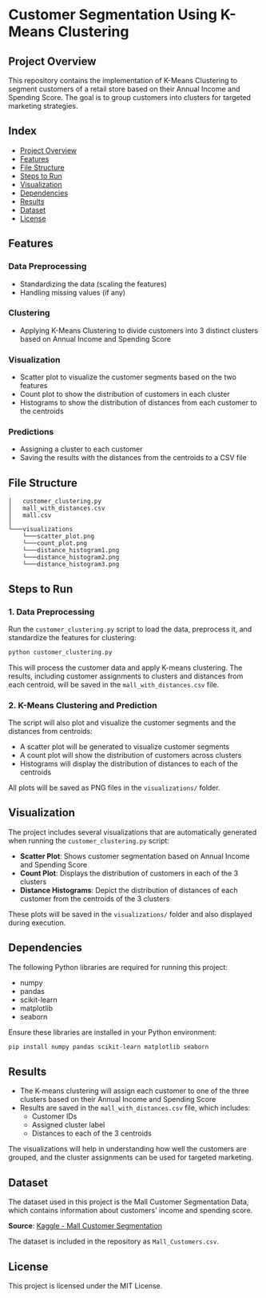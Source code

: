 # Customer Segmentation Using K-Means Clustering

## Project Overview

This repository contains the implementation of K-Means Clustering to segment customers of a retail store based on their Annual Income and Spending Score. The goal is to group customers into clusters for targeted marketing strategies.

## Index
- [Project Overview](#project-overview)
- [Features](#features)
- [File Structure](#file-structure)
- [Steps to Run](#steps-to-run)
- [Visualization](#visualization)
- [Dependencies](#dependencies)
- [Results](#results)
- [Dataset](#dataset)
- [License](#license)

## Features

### Data Preprocessing
- Standardizing the data (scaling the features)
- Handling missing values (if any)

### Clustering
- Applying K-Means Clustering to divide customers into 3 distinct clusters based on Annual Income and Spending Score

### Visualization
- Scatter plot to visualize the customer segments based on the two features
- Count plot to show the distribution of customers in each cluster
- Histograms to show the distribution of distances from each customer to the centroids

### Predictions
- Assigning a cluster to each customer
- Saving the results with the distances from the centroids to a CSV file

## File Structure
```
│   customer_clustering.py
│   mall_with_distances.csv
│   mall.csv
│
└───visualizations
    └───scatter_plot.png
    └───count_plot.png
    └───distance_histogram1.png
    └───distance_histogram2.png
    └───distance_histogram3.png
```

## Steps to Run

### 1. Data Preprocessing
Run the `customer_clustering.py` script to load the data, preprocess it, and standardize the features for clustering:

```bash
python customer_clustering.py
```

This will process the customer data and apply K-means clustering. The results, including customer assignments to clusters and distances from each centroid, will be saved in the `mall_with_distances.csv` file.

### 2. K-Means Clustering and Prediction
The script will also plot and visualize the customer segments and the distances from centroids:

- A scatter plot will be generated to visualize customer segments
- A count plot will show the distribution of customers across clusters
- Histograms will display the distribution of distances to each of the centroids

All plots will be saved as PNG files in the `visualizations/` folder.

## Visualization

The project includes several visualizations that are automatically generated when running the `customer_clustering.py` script:

- **Scatter Plot**: Shows customer segmentation based on Annual Income and Spending Score
- **Count Plot**: Displays the distribution of customers in each of the 3 clusters
- **Distance Histograms**: Depict the distribution of distances of each customer from the centroids of the 3 clusters

These plots will be saved in the `visualizations/` folder and also displayed during execution.

## Dependencies

The following Python libraries are required for running this project:
- numpy
- pandas
- scikit-learn
- matplotlib
- seaborn

Ensure these libraries are installed in your Python environment:

```bash
pip install numpy pandas scikit-learn matplotlib seaborn
```

## Results

- The K-means clustering will assign each customer to one of the three clusters based on their Annual Income and Spending Score
- Results are saved in the `mall_with_distances.csv` file, which includes:
  - Customer IDs
  - Assigned cluster label
  - Distances to each of the 3 centroids

The visualizations will help in understanding how well the customers are grouped, and the cluster assignments can be used for targeted marketing.

## Dataset

The dataset used in this project is the Mall Customer Segmentation Data, which contains information about customers' income and spending score. 

**Source**: [Kaggle - Mall Customer Segmentation](https://www.kaggle.com/datasets/vjchoudhary7/customer-segmentation-tutorial-in-python?select=Mall_Customers.csv)

The dataset is included in the repository as `Mall_Customers.csv`.

## License

This project is licensed under the MIT License.
